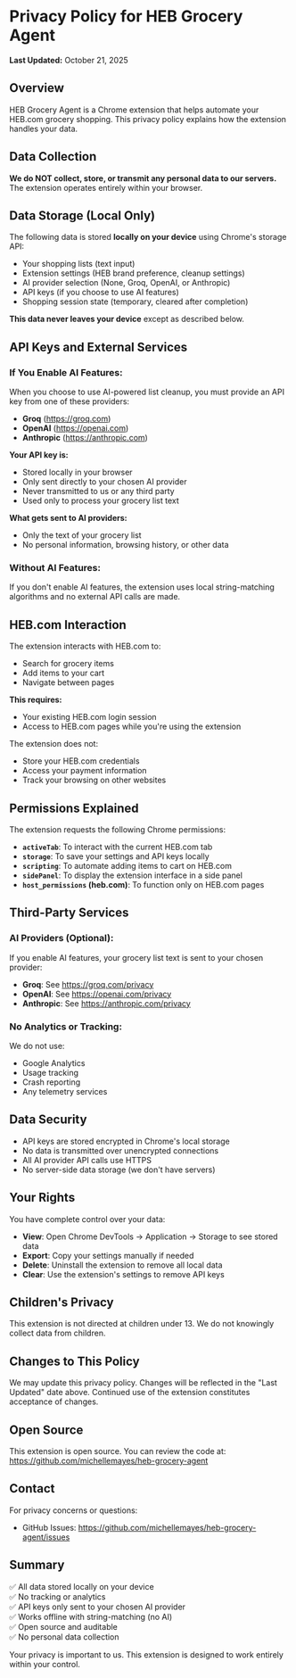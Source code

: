 # Privacy Policy for HEB Grocery Agent

**Last Updated:** October 21, 2025

## Overview

HEB Grocery Agent is a Chrome extension that helps automate your HEB.com grocery shopping. This privacy policy explains how the extension handles your data.

## Data Collection

**We do NOT collect, store, or transmit any personal data to our servers.** The extension operates entirely within your browser.

## Data Storage (Local Only)

The following data is stored **locally on your device** using Chrome's storage API:

- Your shopping lists (text input)
- Extension settings (HEB brand preference, cleanup settings)
- AI provider selection (None, Groq, OpenAI, or Anthropic)
- API keys (if you choose to use AI features)
- Shopping session state (temporary, cleared after completion)

**This data never leaves your device** except as described below.

## API Keys and External Services

### If You Enable AI Features:

When you choose to use AI-powered list cleanup, you must provide an API key from one of these providers:

- **Groq** (https://groq.com)
- **OpenAI** (https://openai.com)
- **Anthropic** (https://anthropic.com)

**Your API key is:**
- Stored locally in your browser
- Only sent directly to your chosen AI provider
- Never transmitted to us or any third party
- Used only to process your grocery list text

**What gets sent to AI providers:**
- Only the text of your grocery list
- No personal information, browsing history, or other data

### Without AI Features:

If you don't enable AI features, the extension uses local string-matching algorithms and no external API calls are made.

## HEB.com Interaction

The extension interacts with HEB.com to:
- Search for grocery items
- Add items to your cart
- Navigate between pages

**This requires:**
- Your existing HEB.com login session
- Access to HEB.com pages while you're using the extension

The extension does not:
- Store your HEB.com credentials
- Access your payment information
- Track your browsing on other websites

## Permissions Explained

The extension requests the following Chrome permissions:

- **`activeTab`**: To interact with the current HEB.com tab
- **`storage`**: To save your settings and API keys locally
- **`scripting`**: To automate adding items to cart on HEB.com
- **`sidePanel`**: To display the extension interface in a side panel
- **`host_permissions` (heb.com)**: To function only on HEB.com pages

## Third-Party Services

### AI Providers (Optional):
If you enable AI features, your grocery list text is sent to your chosen provider:
- **Groq**: See https://groq.com/privacy
- **OpenAI**: See https://openai.com/privacy
- **Anthropic**: See https://anthropic.com/privacy

### No Analytics or Tracking:
We do not use:
- Google Analytics
- Usage tracking
- Crash reporting
- Any telemetry services

## Data Security

- API keys are stored encrypted in Chrome's local storage
- No data is transmitted over unencrypted connections
- All AI provider API calls use HTTPS
- No server-side data storage (we don't have servers)

## Your Rights

You have complete control over your data:

- **View**: Open Chrome DevTools → Application → Storage to see stored data
- **Export**: Copy your settings manually if needed
- **Delete**: Uninstall the extension to remove all local data
- **Clear**: Use the extension's settings to remove API keys

## Children's Privacy

This extension is not directed at children under 13. We do not knowingly collect data from children.

## Changes to This Policy

We may update this privacy policy. Changes will be reflected in the "Last Updated" date above. Continued use of the extension constitutes acceptance of changes.

## Open Source

This extension is open source. You can review the code at:
https://github.com/michellemayes/heb-grocery-agent

## Contact

For privacy concerns or questions:
- GitHub Issues: https://github.com/michellemayes/heb-grocery-agent/issues

## Summary

✅ All data stored locally on your device  
✅ No tracking or analytics  
✅ API keys only sent to your chosen AI provider  
✅ Works offline with string-matching (no AI)  
✅ Open source and auditable  
✅ No personal data collection  

Your privacy is important to us. This extension is designed to work entirely within your control.

